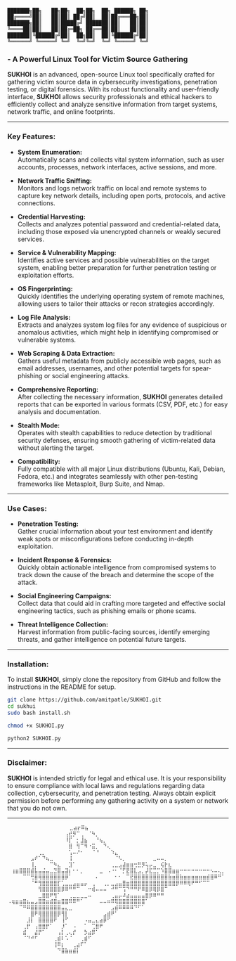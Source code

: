 
  
```
███████╗██╗   ██╗██╗  ██╗██╗  ██╗ ██████╗ ██╗
██╔════╝██║   ██║██║ ██╔╝██║  ██║██╔═══██╗██║
███████╗██║   ██║█████╔╝ ███████║██║   ██║██║
╚════██║██║   ██║██╔═██╗ ██╔══██║██║   ██║██║
███████║╚██████╔╝██║  ██╗██║  ██║╚██████╔╝██║
╚══════╝ ╚═════╝ ╚═╝  ╚═╝╚═╝  ╚═╝ ╚═════╝ ╚═╝
```
  


###  - A Powerful Linux Tool for Victim Source Gathering

**SUKHOI** is an advanced, open-source Linux tool specifically crafted for gathering victim source data in cybersecurity investigations, penetration testing, or digital forensics. With its robust functionality and user-friendly interface, **SUKHOI** allows security professionals and ethical hackers to efficiently collect and analyze sensitive information from target systems, network traffic, and online footprints.

---

### Key Features:

- **System Enumeration:**  
  Automatically scans and collects vital system information, such as user accounts, processes, network interfaces, active sessions, and more.

- **Network Traffic Sniffing:**  
  Monitors and logs network traffic on local and remote systems to capture key network details, including open ports, protocols, and active connections.

- **Credential Harvesting:**  
  Collects and analyzes potential password and credential-related data, including those exposed via unencrypted channels or weakly secured services.

- **Service & Vulnerability Mapping:**  
  Identifies active services and possible vulnerabilities on the target system, enabling better preparation for further penetration testing or exploitation efforts.

- **OS Fingerprinting:**  
  Quickly identifies the underlying operating system of remote machines, allowing users to tailor their attacks or recon strategies accordingly.

- **Log File Analysis:**  
  Extracts and analyzes system log files for any evidence of suspicious or anomalous activities, which might help in identifying compromised or vulnerable systems.

- **Web Scraping & Data Extraction:**  
  Gathers useful metadata from publicly accessible web pages, such as email addresses, usernames, and other potential targets for spear-phishing or social engineering attacks.

- **Comprehensive Reporting:**  
  After collecting the necessary information, **SUKHOI** generates detailed reports that can be exported in various formats (CSV, PDF, etc.) for easy analysis and documentation.

- **Stealth Mode:**  
  Operates with stealth capabilities to reduce detection by traditional security defenses, ensuring smooth gathering of victim-related data without alerting the target.

- **Compatibility:**  
  Fully compatible with all major Linux distributions (Ubuntu, Kali, Debian, Fedora, etc.) and integrates seamlessly with other pen-testing frameworks like Metasploit, Burp Suite, and Nmap.

---

### Use Cases:

- **Penetration Testing:**  
  Gather crucial information about your test environment and identify weak spots or misconfigurations before conducting in-depth exploitation.

- **Incident Response & Forensics:**  
  Quickly obtain actionable intelligence from compromised systems to track down the cause of the breach and determine the scope of the attack.

- **Social Engineering Campaigns:**  
  Collect data that could aid in crafting more targeted and effective social engineering tactics, such as phishing emails or phone scams.

- **Threat Intelligence Collection:**  
  Harvest information from public-facing sources, identify emerging threats, and gather intelligence on potential future targets.

---

### Installation:

To install **SUKHOI**, simply clone the repository from GitHub and follow the instructions in the README for setup.

```bash
git clone https://github.com/amitpatle/SUKHOI.git
cd sukhui
sudo bash install.sh

chmod +x SUKHOI.py

python2 SUKHOI.py
```

---

### Disclaimer:

**SUKHOI** is intended strictly for legal and ethical use. It is your responsibility to ensure compliance with local laws and regulations regarding data collection, cybersecurity, and penetration testing. Always obtain explicit permission before performing any gathering activity on a system or network that you do not own.

---

 ``` ⠀⠀⠀⠀⠀⠀⠀⠀⠀
           ⠀⠀⠀⠀⠀⠀⠀⠀⣀⣴⡖⠿⣦⠀⠀⠀⠀⠀⠀⠀⠀⠀⠀⠀⠀⠀⠀⠀⠀⠀⠀⠀⠀⠀⠀⠀⠀⠀⠀⠀⠀⠀⠀⠀⠀⠀⠀⠀
⠀⠀⠀⠀⠀⠀⠀⠀⠀⠀⠀⠀⠀⠀⠀⢠⣞⡻⠉⢀⠀⠈⠳⡀⠀⠀⠀⠀⠀⠀⠀⠀⠀⠀⠀⠀⠀⠀⠀⠀⠀⠀⠀⠀⠀⠀⠀⠀⠀⠀⠀⠀⠀⠀⠀⠀⠀
⠀⠀⠀⠀⠀⠀⠀⠀⠀⠀⠀⠀⠀⠀⠀⠸⡏⠀⡂⣸⣦⠀⠀⠘⢦⡀⠀⠀⠀⠀⠀⠀⠀⠀⠀⠀⠀⠀⠀⠀⠀⠀⠀⠀⠀⠀⠀⠀⠀⠀⠀⠀⠀⠀⠀⠀⠀
⠀⠀⠀⠀⠀⠀⠀⠀⠀⠀⠀⠀⠀⠀⠀⠀⣿⠀⢻⠉⠻⠐⣭⡀⠀⠙⢄⠀⠀⠀⠀⠀⠀⠀⠀⠀⠀⠀⠀⠀⠀⠀⠀⠀⠀⠀⠀⠀⠀⠀⠀⠀⠀⠀⠀⠀⠀
⠀⠀⠀⠀⠀⠀⠀⠀⢀⡀⠀⠀⠀⠀⠀⠀⢡⠤⠜⠂⠀⠀⠈⠘⠀⠀⠀⠱⣄⠀⠀⠀⠀⠀⠀⠀⠀⠀⠀⠀⠀⠀⠀⠀⠀⠀⠀⠀⠀⠀⠀⠀⠀⠀⠀⠀⠀
⠀⠀⠀⠀⠀⠀⣠⠞⠁⠙⢦⣀⠀⠀⠀⠀⢸⠀⠀⠀⠀⠀⠀⠀⠀⠀⠀⠀⠈⠣⡀⠀⠀⠀⠀⠀⠀⠀⣀⠤⠤⡀⠀⠀⠀⠀⠀⠀⠀⠀⠀⠀⠀⠀⠀⠀⠀
⠀⠀⠀⠀⠀⠀⢸⡀⠀⠀⠀⠉⠳⣄⠀⠀⣹⠁⠀⠀⠀⠀⠀⠀⠀⠀⠀⢀⣀⣠⣼⣶⣶⢒⣛⡻⢥⡤⣀⠀⢮⡗⣆⠀⠀⠀⠀⠀⠀⠀⠀⠀⠀⠀⠀⠀⠀
⠀⢰⣶⣿⣿⣿⣾⣧⣤⣬⣤⣀⣙⣿⣤⣽⡆⠂⠂⡀⠀⠀⠀⠀⣀⠀⠠⠐⠂⠈⡋⣟⣿⣇⣠⡀⡼⣏⣉⡉⠱⣿⣿⣶⣶⠒⠒⠒⠒⠒⠒⠒⠒⠢⠤⢄⡀
⠀⠀⠀⠀⠉⠉⢛⣿⢿⣿⣿⣿⣿⣿⣿⡿⠁⠀⠀⠀⠀⠀⠀⠄⠀⠀⠀⠀⠂⠂⠀⠉⣟⣿⣿⣿⣿⣿⣿⣿⣿⣿⣷⣶⣿⣷⣶⣶⣶⣶⣶⣶⣾⣿⠿⠛⠁
⠀⠀⠀⠀⠀⠀⠈⠛⢻⣿⣿⣿⣿⡏⢁⣀⣀⣠⣤⣤⡤⠀⢀⠀⠀⢀⡀⣀⣠⣤⣿⣶⣿⣿⣿⣿⣿⣿⣿⣿⣿⣿⣿⣿⡿⠿⠿⢿⠟⠛⠋⠉⠉⠀⠀⠀⠀                               
⠀⠀⠀⠀⠀⠀⠀⠀⢻⣿⣿⣿⣿⣿⡿⠿⠛⠛⠉⠀⠀⠒⢾⠤⠤⠤⠀⠚⠛⠉⢩⠙⠛⠛⠟⠿⣿⡿⢿⡿⣿⠉⠀⠀⠀⠀⠀⠀⠀⠀⠀⠀⠀⠀⠀⠀⠀
⠀⠀⠀⠀⠀⠀⠀⠀⣀⣿⣿⠟⢻⠁⠀⠀⢀⣀⣀⣀⣀⠤⠀⠀⠀⠀⠀⢀⣤⡤⠼⣴⣤⣤⣤⣤⣿⡿⠿⠛⠛⠀⠀⠀⠀⠀⠀⠀⠀⠀⠀⠀⠀⠀⠀⠀⠀
⠠⢶⣶⣶⣿⣦⣤⣠⣿⣿⣶⣾⣿⣶⣿⣿⠿⠿⠛⠁⠀⠀⠀⠀⠤⠤⠶⠿⢿⣿⣿⣿⣿⣿⣿⣿⠁⠀⠀⠀⠀⠀⠀⠀⠀⠀⠀⠀⠀⠀⠀⠀⠀⠀⠀⠀⠀
⠀⠀⠀⠉⠛⠿⣿⣿⣿⣿⣿⣿⣿⣿⣤⣄⣀⠀⠀⠀⠀⠀⠀⠀⠀⠀⠀⣠⣾⠿⠿⠿⠿⠙⠋⠁⠀⠀⠀⠀⠀⠀⠀⠀⠀⠀⠀⠀⠀⠀⠀⠀⠀⠀⠀⠀⠀
⠀⠀⠀⠀⠀⠀⣿⠟⢿⣿⣿⣿⣿⡿⢻⡇⠀⠀⠀⠀⠀⠀⠀⠀⠀⣠⣾⠟⠁⠀⠀⠀⠀⠀⠀⠀⠀⠀⠀⠀⠀⠀⠀⠀⠀⠀⠀⠀⠀⠀⠀⠀⠀⠀⠀⠀⠀
⠀⠀⠀⠀⠀⣸⡇⠀⣿⣿⣿⣿⠟⠀⢸⠋⠀⠀⠀⠀⠠⣤⣀⣄⣴⡿⠋⠀⠀⠀⠀⠀⠀⠀⠀⠀⠀⠀⠀⠀⠀⠀⠀⠀⠀⠀⠀⠀⠀⠀⠀⠀⠀⠀⠀⠀⠀
⠀⠀⠀⠀⢀⡟⠀⢠⣿⣿⡟⠁⠀⠀⡸⠁⠀⠠⠀⠀⠁⠀⢉⣿⠟⠀⠀⠀⠀⠀⠀⠀⠀⠀⠀⠀⠀⠀⠀⠀⠀⠀⠀⠀⠀⠀⠀⠀⠀⠀⠀⠀⠀⠀⠀⠀⠀
⠀⠀⠀⠀⣾⠀⠀⣼⡟⠁⠀⠀⠀⢠⡇⢀⢄⡞⠀⠀⡳⣴⡿⠁⠀⠀⠀⠀⠀⠀⠀⠀⠀⠀⠀⠀⠀⠀⠀⠀⠀⠀⠀⠀⠀⠀⠀⠀⠀⠀⠀⠀⠀⠀⠀⠀⠀
⠀⠀⠀⠀⠈⠙⠚⠋⠀⠀⠀⠀⢀⣾⠇⠡⠈⠀⠀⢀⣾⠋⠀⠀⠀⠀⠀⠀⠀⠀⠀⠀⠀⠀⠀⠀⠀⠀⠀⠀⠀⠀⠀⠀⠀⠀⠀⠀⠀⠀⠀⠀⠀⠀⠀⠀⠀
⠀⠀⠀⠀⠀⠀⠀⠀⠀⠀⠀⠀⢸⠿⡆⠀⠀⢀⣴⠏⠁⠀⠀⠀⠀⠀⠀⠀⠀⠀⠀⠀⠀⠀⠀⠀⠀⠀⠀⠀⠀⠀⠀⠀⠀⠀⠀⠀⠀⠀⠀⠀⠀⠀⠀⠀⠀
⠀⠀⠀⠀⠀⠀⠀⠀⠀⠀⠀⠀⠀⠙⣿⣷⣶⣾⡇⠀⠀⠀⠀⠀⠀⠀⠀⠀⠀⠀⠀⠀⠀⠀⠀⠀⠀⠀⠀⠀⠀⠀⠀⠀⠀⠀⠀⠀⠀⠀⠀⠀⠀⠀⠀⠀⠀

```
